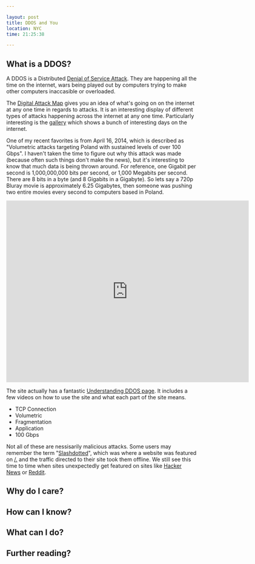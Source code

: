 ```yaml
---

layout: post
title: DDOS and You
location: NYC
time: 21:25:38

---
```


## What is a DDOS?

A DDOS is a Distributed [Denial of Service Attack](https://en.wikipedia.org/wiki/Denial-of-service_attack). They are happening all the time on the internet, wars being played out by computers trying to make other computers inaccasible or overloaded.

The [Digital Attack Map](http://www.digitalattackmap.com/) gives you an idea of what's going on on the internet at any one time in regards to attacks. It is an interesting display of different types of attacks happening across the internet at any one time. Particularly interesting is the [gallery](http://www.digitalattackmap.com/gallery/) which shows a bunch of interesting days on the internet.

One of my recent favorites is from April 16, 2014, which is described as  "Volumetric attacks targeting Poland with sustained levels of over 100 Gbps". I haven't taken the time to figure out why this attack was made (because often such things don't make the news), but it's interesting to know that much data is being thrown around. For reference, one Gigabit per second is 1,000,000,000 bits per second, or 1,000 Megabits per second.  There are 8 bits in a byte (and 8 Gigabits in a Gigabyte). So lets say a 720p Bluray movie is approximately 6.25 Gigabytes, then someone was pushing two entire movies every second to computers based in Poland.

<center>
<iframe width="640" height="480"  scrolling="no" frameborder="0" src="http://digitalattackmap.com/embed#anim=1&color=0&country=PL&list=0&time=16176&view=map"></iframe>
</center>

The site actually has a fantastic [Understanding DDOS page](http://www.digitalattackmap.com/understanding-ddos/). It includes a few videos on how to use the site and what each part of the site means.

 - TCP Connection
 - Volumetric
 - Fragmentation
 - Application
 - 100 Gbps


Not all of these are nessisarily malicious attacks. Some users may remember the term "[Slashdotted](https://en.wikipedia.org/wiki/Slashdot_effect)", which was where a website was featured on [/.](http://slashdot.org/) and the traffic directed to their site took them offline. We still see this time to time when sites unexpectedly get featured on sites like [Hacker News](https://news.ycombinator.com/) or [Reddit](https://www.reddit.com/).

## Why do I care?

## How can I know?

## What can I do?

## Further reading?
